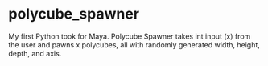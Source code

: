 # polycube_spawner
My first Python took for Maya. Polycube Spawner takes int input (x) from
the user and pawns x polycubes, all with randomly generated width, height,
depth, and axis.
